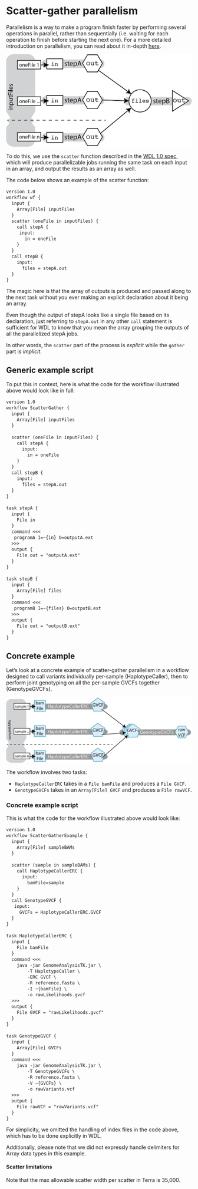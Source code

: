 # Scatter-gather parallelism
Parallelism is a way to make a program finish faster by performing several operations in parallel, rather than sequentially (i.e. waiting for each operation to finish before starting the next one). For a more detailed introduction on parallelism, you can read about it in-depth [here](https://gatk.broadinstitute.org/hc/en-us/articles/360035532012).

![Diagram depicting parallelism. Three separate inputs are individually used as input to the same workflow running in parallel. The workflow runs the input through a process StepA. Each independent workflow produces one output which is are then gathered and all used together as input to a new process StepB, which produces a single output.](../Images/scatter-gather-parallelism.png)

To do this, we use the `scatter` function described in the [WDL 1.0 spec](https://github.com/openwdl/wdl/blob/main/versions/1.0/SPEC.md#scatter--gather), which will produce parallelizable jobs running the same task on each input in an array, and output the results as an array as well. 

The code below shows an example of the scatter function:

```wdl
version 1.0
workflow wf {
  input {
    Array[File] inputFiles
  }
  scatter (oneFile in inputFiles) {
    call stepA {
     input: 
       in = oneFile 
    }
  }
  call stepB { 
    input: 
      files = stepA.out
  }
}
```

The magic here is that the array of outputs is produced and passed along to the next task without you ever making an explicit declaration about it being an array. 

Even though the output of stepA looks like a single file based on its declaration, just referring to `stepA.out` in any other `call` statement is sufficient for WDL to know that you mean the array grouping the outputs of all the parallelized stepA jobs.

In other words, the `scatter` part of the process is *explicit* while the `gather` part is *implicit*.

## Generic example script

To put this in context, here is what the code for the workflow illustrated above would look like in full:

```wdl
version 1.0
workflow ScatterGather {
  input {
    Array[File] inputFiles
  }

  scatter (oneFile in inputFiles) {
    call stepA { 
      input: 
        in = oneFile 
    }
  }
  call stepB { 
    input: 
      files = stepA.out 
  }
}

task stepA {
  input {
    File in
  }
  command <<<
   programA I=~{in} O=outputA.ext 
  >>>
  output { 
    File out = "outputA.ext" 
  }
}

task stepB {
  input {
    Array[File] files
  }
  command <<<
   programB I=~{files} O=outputB.ext 
  >>>
  output { 
    File out = "outputB.ext" 
  }
}
```
## Concrete example

Let’s look at a concrete example of scatter-gather parallelism in a workflow designed to call variants individually per-sample (HaplotypeCaller), then to perform joint genotyping on all the per-sample GVCFs together (GenotypeGVCFs).

![Diagram depicting how three individual sample BAM files are used as input to the HaplotypeCallerERC tools in parallel. Each individual run of the tool produces a GVCF. The GVCFs are gathered and the array is used as an input to the GenotypeGVCFs tool, which produces a raw VCF file as final output.](../Images/scatter_concrete.png)

The workflow involves two tasks:

* `HaplotypeCallerERC` takes in a `File bamFile` and produces a `File GVCF`.
* `GenotypeGVCFs` takes in an `Array[File] GVCF` and produces a `File rawVCF`.


### Concrete example script

This is what the code for the workflow illustrated above would look like:

```wdl
version 1.0
workflow ScatterGatherExample {
  input {
    Array[File] sampleBAMs
  }

  scatter (sample in sampleBAMs) {
    call HaplotypeCallerERC { 
      input: 
        bamFile=sample 
    }
  }
  call GenotypeGVCF {
   input: 
     GVCFs = HaplotypeCallerERC.GVCF 
  }
}

task HaplotypeCallerERC {
  input {
    File bamFile
  }
  command <<<
    java -jar GenomeAnalysisTK.jar \
        -T HaplotypeCaller \
        -ERC GVCF \
        -R reference.fasta \
        -I ~{bamFile} \
        -o rawLikelihoods.gvcf
  >>>
  output {
    File GVCF = "rawLikelihoods.gvcf"
  }
}

task GenotypeGVCF {
  input {
    Array[File] GVCFs
  }
  command <<<
    java -jar GenomeAnalysisTK.jar \
        -T GenotypeGVCFs \
        -R reference.fasta \
        -V ~{GVCFs} \
        -o rawVariants.vcf
  >>>
  output {
    File rawVCF = "rawVariants.vcf"
  }
}
```

For simplicity, we omitted the handling of index files in the code above, which has to be done explicitly in WDL. 

Additionally, please note that we did not expressly handle delimiters for Array data types in this example. 

#### Scatter limitations

Note that the max allowable scatter width per scatter in Terra is 35,000.